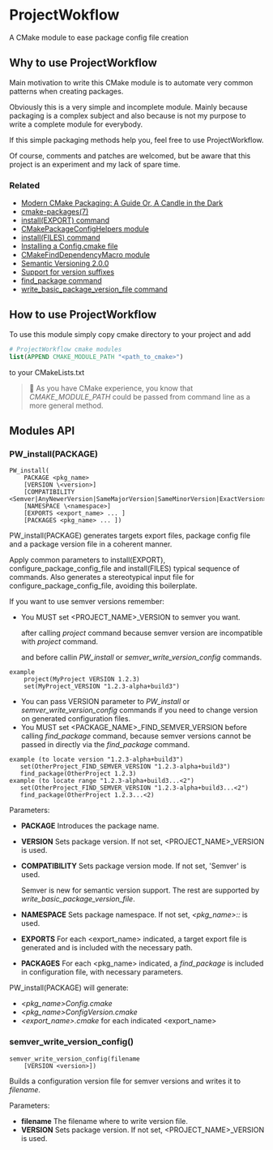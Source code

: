 # ProjectWokflow

A CMake module to ease package config file creation

## Why to use ProjectWorkflow

Main motivation to write this CMake module is to automate very common patterns when creating packages.

Obviously this is a very simple and incomplete module. Mainly because packaging is a complex subject and also because is not my purpose to write a complete module for everybody.

If this simple packaging methods help you, feel free to use ProjectWorkflow.

Of course, comments and patches are welcomed, but be aware that this project is an experiment and my lack of spare time.

### Related
- [Modern CMake Packaging: A Guide
Or, A Candle in the Dark](https://blog.vito.nyc/posts/cmake-pkg/)
- [cmake-packages(7)](https://cmake.org/cmake/help/latest/manual/cmake-packages.7.html#creating-packages)
- [install(EXPORT) command](https://cmake.org/cmake/help/latest/command/install.html#export)
- [CMakePackageConfigHelpers module](https://cmake.org/cmake/help/latest/module/CMakePackageConfigHelpers.html)
- [install(FILES) command](https://cmake.org/cmake/help/latest/command/install.html#files)
- [Installing a Config.cmake file](https://www.f-ax.de/dev/2020/10/07/cmake-config-package.html)
- [CMakeFindDependencyMacro module](https://cmake.org/cmake/help/latest/module/CMakeFindDependencyMacro.html)
- [Semantic Versioning 2.0.0](https://semver.org/)
- [Support for version suffixes](https://gitlab.kitware.com/cmake/cmake/-/issues/16716)
- [find_package command](https://cmake.org/cmake/help/latest/command/find_package.html)
- [write_basic_package_version_file command](https://cmake.org/cmake/help/latest/module/CMakePackageConfigHelpers.html#command:write_basic_package_version_file)

## How to use ProjectWorkflow

To use this module simply copy cmake directory to your project and add 
```cmake
# ProjectWorkflow cmake modules
list(APPEND CMAKE_MODULE_PATH "<path_to_cmake>")
```
to your CMakeLists.txt

> 📝 As you have CMake experience, you know that *CMAKE_MODULE_PATH* could be passed from command line as a more general method.

## Modules API

### PW_install(PACKAGE)

```
PW_install(
    PACKAGE <pkg_name> 
    [VERSION \<version>]
    [COMPATIBILITY <Semver|AnyNewerVersion|SameMajorVersion|SameMinorVersion|ExactVersion>]
    [NAMESPACE \<namespace>]
    [EXPORTS <export_name> ... ]
    [PACKAGES <pkg_name> ... ])
```

PW_install(PACKAGE) generates targets export files, package config file and a package version file in a coherent manner.

Apply common parameters to install(EXPORT), configure_package_config_file and install(FILES) typical sequence of commands.
Also generates a stereotypical input file for configure_package_config_file, avoiding this boilerplate.

If you want to use semver versions remember:
- You MUST set <PROJECT_NAME>_VERSION to semver you want.
  
  after calling *project* command because semver version are incompatible with *project* command.
  
  and before callin *PW_install* or *semver_write_version_config* commands.
  
```
example
    project(MyProject VERSION 1.2.3)
    set(MyProject_VERSION "1.2.3-alpha+build3")
```

- You can pass VERSION parameter to *PW_install* or *semver_write_version_config* commands if you need to change version on generated configuration files.
- You MUST set <PACKAGE_NAME>_FIND_SEMVER_VERSION before calling *find_package* command, because semver versions cannot be passed in directly via the *find_package* command.
```
example (to locate version "1.2.3-alpha+build3")
   set(OtherProject_FIND_SEMVER_VERSION "1.2.3-alpha+build3")
   find_package(OtherProject 1.2.3)
example (to locate range "1.2.3-alpha+build3...<2")
   set(OtherProject_FIND_SEMVER_VERSION "1.2.3-alpha+build3...<2")
   find_package(OtherProject 1.2.3...<2)
```

Parameters:
- **PACKAGE** Introduces the package name.
- **VERSION** Sets package version. If not set, <PROJECT_NAME>_VERSION is used.
- **COMPATIBILITY** Sets package version mode. If not set, 'Semver' is used.
  
  Semver is new for semantic version support.
  The rest are supported by *write_basic_package_version_file*.
  
- **NAMESPACE** Sets package namespace. If not set, *<pkg_name>::* is used.
- **EXPORTS** For each <export_name> indicated, a target export file is generated and is included with the necessary path.
- **PACKAGES** For each <pkg_name> indicated, a *find_package* is included in configuration file, with necessary parameters.

PW_install(PACKAGE) will generate:
- *<pkg_name>Config.cmake*
- *<pkg_name>ConfigVersion.cmake*
- *<export_name>.cmake* for each indicated <export_name>

### semver_write_version_config()

```
semver_write_version_config(filename
    [VERSION <version>])
```

Builds a configuration version file for semver versions and writes it to *filename*.

Parameters:
- **filename** The filename where to write version file.
- **VERSION** Sets package version. If not set, <PROJECT_NAME>_VERSION is used.
